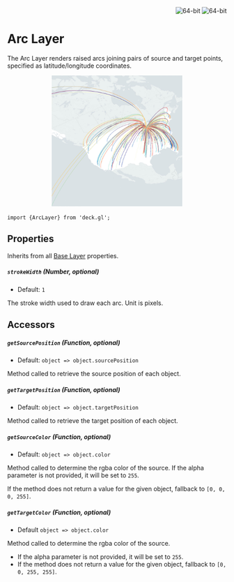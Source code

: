 <p align="right">
  <img src="https://img.shields.io/badge/64--bit-support-blue.svg?style=flat-square" alt="64-bit" />
  <img src="https://img.shields.io/badge/extruded-yes-blue.svg?style=flat-square" alt="64-bit" />
</p>

# Arc Layer

The Arc Layer renders raised arcs joining pairs of source and target points,
specified as latitude/longitude coordinates.

<div align="center">
  <img height="300" src="/demo/src/static/images/demo-thumb-arc.jpg" />
</div>

    import {ArcLayer} from 'deck.gl';

## Properties

Inherits from all [Base Layer](/docs/layers/base-layer.md) properties.

##### `strokeWidth` (Number, optional)

- Default: `1`

The stroke width used to draw each arc. Unit is pixels.

## Accessors

##### `getSourcePosition` (Function, optional)

- Default: `object => object.sourcePosition`

Method called to retrieve the source position of each object.

##### `getTargetPosition` (Function, optional)

- Default: `object => object.targetPosition`

Method called to retrieve the target position of each object.

##### `getSourceColor` (Function, optional)

- Default: `object => object.color`

Method called to determine the rgba color of the source. If the alpha parameter
is not provided, it will be set to `255`.

If the method does not return a value for the given object, fallback to `[0, 0, 0, 255]`.

##### `getTargetColor` (Function, optional)

- Default `object => object.color`

Method called to determine the rgba color of the source.
* If the alpha parameter is not provided, it will be set to `255`.
* If the method does not return a value for the given object, fallback to `[0, 0, 255, 255]`.
